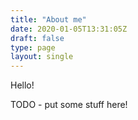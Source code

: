 ```yaml
---
title: "About me"
date: 2020-01-05T13:31:05Z
draft: false
type: page
layout: single
---
```


Hello!

TODO - put some stuff here!

